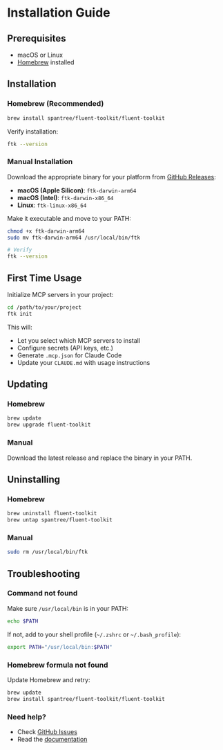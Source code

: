# Installation Guide

## Prerequisites

- macOS or Linux
- [Homebrew](https://brew.sh) installed

## Installation

### Homebrew (Recommended)

```bash
brew install spantree/fluent-toolkit/fluent-toolkit
```

Verify installation:

```bash
ftk --version
```

### Manual Installation

Download the appropriate binary for your platform from [GitHub Releases](https://github.com/spantree/fluent-toolkit/releases):

- **macOS (Apple Silicon)**: `ftk-darwin-arm64`
- **macOS (Intel)**: `ftk-darwin-x86_64`
- **Linux**: `ftk-linux-x86_64`

Make it executable and move to your PATH:

```bash
chmod +x ftk-darwin-arm64
sudo mv ftk-darwin-arm64 /usr/local/bin/ftk

# Verify
ftk --version
```

## First Time Usage

Initialize MCP servers in your project:

```bash
cd /path/to/your/project
ftk init
```

This will:
- Let you select which MCP servers to install
- Configure secrets (API keys, etc.)
- Generate `.mcp.json` for Claude Code
- Update your `CLAUDE.md` with usage instructions

## Updating

### Homebrew

```bash
brew update
brew upgrade fluent-toolkit
```

### Manual

Download the latest release and replace the binary in your PATH.

## Uninstalling

### Homebrew

```bash
brew uninstall fluent-toolkit
brew untap spantree/fluent-toolkit
```

### Manual

```bash
sudo rm /usr/local/bin/ftk
```

## Troubleshooting

### Command not found

Make sure `/usr/local/bin` is in your PATH:

```bash
echo $PATH
```

If not, add to your shell profile (`~/.zshrc` or `~/.bash_profile`):

```bash
export PATH="/usr/local/bin:$PATH"
```

### Homebrew formula not found

Update Homebrew and retry:

```bash
brew update
brew install spantree/fluent-toolkit/fluent-toolkit
```

### Need help?

- Check [GitHub Issues](https://github.com/spantree/fluent-toolkit/issues)
- Read the [documentation](README.md)
